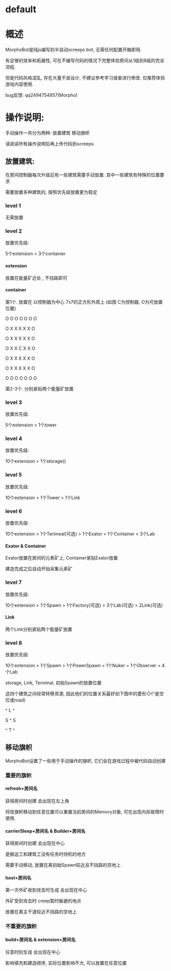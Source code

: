 # default

# 概述
MorphoBot是纯js编写的半自动screeps bot, 无需任何配置开箱即用. 

有足够的效率和拓展性, 可在不编写代码的情况下完整体验房间从1级到8级的完全流程.

但是代码风格混乱, 存在大量不良设计, 不建议参考学习或者进行修改. 仅推荐体验游戏内容使用.

bug反馈: qq2494754957(Morpho)

# 操作说明:
手动操作一共分为两种: 放置建筑 移动旗帜 

请阅读所有操作说明后再上传代码到screeps

## 放置建筑:
在房间控制器每次升级后有一些建筑需要手动放置. 其中一些建筑有特殊的位置要求

需要放置多种建筑的, 按照优先级放置更为稳定
### level 1 
无需放置

### level 2 
放置优先级: 

5个extension > 3个container
#### extension
放置在能量矿近处 , 不挡路即可
#### container
第1个. 放置在 以控制器为中心 7x7的正方形外周上 (如图 C为控制器, O为可放置位置)

O  O  O  O  O  O  O

O  X  X  X  X  X  O

O  X  X  X  X  X  O

O  X  X  C  X  X  O

O  X  X  X  X  X  O

O  X  X  X  X  X  O

O  O  O  O  O  O  O

第2-3个. 分别紧贴两个能量矿放置

### level 3 
放置优先级: 

5个extension > 1个tower

### level 4 
放置优先级: 

10个extension > 1个storage()

### level 5 
放置优先级: 

10个extension > 1个Tower > 1个Link

### level 6 
放置优先级: 

10个extension > 1个Terimeal(可选) > 1个Exator = 1个Container > 3个Lab
#### Exator & Container
Exator放置在房间的元素矿上, Container紧贴Exator放置

建造完成之后自动开始采集元素矿

### level 7 
放置优先级: 

10个extension > 1个Spawn > 1个Factory(可选) > 3个Lab(可选) > 2Link(可选)
#### Link
两个Link分别紧贴两个能量矿放置

### level 8 
放置优先级: 

10个extension > 1个Spawn > 1个PowerSpawn = 1个Nuker = 1个Observer > 4个Lab

storage, Link, Terminal, 初始Spawn的放置位置

这四个建筑之间经常转移资源, 因此他们的位置关系最好如下图中的菱形◇(^是空位或road)

^  L  ^

S  ^  S

^  T  ^


## 移动旗帜
MorphoBot设置了一些用于手动操作的旗帜, 它们会在游戏过程中被代码自动创建

### 重要的旗帜
#### refresh+房间名  
获得房间时创建 会出现在左上角

将改旗帜移动到任意位置可以重置当前房间的Memory对象, 可在出现内存故障时使用.

#### carrierSleep+房间名 & Builder+房间名
获得房间时创建 会出现在中心

是搬运工和建筑工没有任务时待机的地方

需要手动移动, 放置在离初始Spawn较近且不挡路的空地上


#### host+房间名
第一次外矿收到攻击时生成 会出现在中心

外矿受到攻击时 creep暂时躲避的地点 

放置在离主干道较近不挡路的空地上

### 不重要的旗帜
#### build+房间名 & extension+房间名
任意时刻生成 会出现在中心

影响填充和建造顺序, 实际位置影响不大, 可以放置在任意位置












